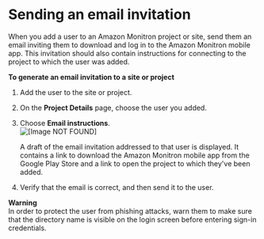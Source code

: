 # Sending an email invitation<a name="mu-email-invitation"></a>

When you add a user to an Amazon Monitron project or site, send them an email inviting them to download and log in to the Amazon Monitron mobile app\. This invitation should also contain instructions for connecting to the project to which the user was added\.

**To generate an email invitation to a site or project**

1. Add the user to the site or project\.

1. On the **Project Details** page, choose the user you added\.

1. Choose **Email instructions**\.  
![\[Image NOT FOUND\]](http://docs.aws.amazon.com/Monitron/latest/admin-guide/images/email_instructions.png)

   A draft of the email invitation addressed to that user is displayed\. It contains a link to download the Amazon Monitron mobile app from the Google Play Store and a link to open the project to which they've been added\.

1. Verify that the email is correct, and then send it to the user\.



**Warning**  
In order to protect the user from phishing attacks, warn them to make sure that the directory name is visible on the login screen before entering sign\-in credentials\.